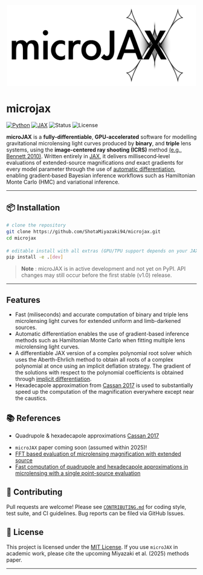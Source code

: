<p align="center">
  <img width = "500" src="logo/microjax.png"/>
  <br>
</p>

# microjax

[![Python](https://img.shields.io/badge/python-3.9%2B-blue)](https://www.python.org/)
[![JAX](https://img.shields.io/badge/JAX-%F0%9F%A6%81-lightgrey)](https://github.com/google/jax)
![Status](https://img.shields.io/badge/status-alpha-orange)
![License](https://img.shields.io/badge/license-MIT-green)

**microJAX** is a **fully‑differentiable**, **GPU‑accelerated** software for modelling gravitational microlensing light curves produced by **binary**, and **triple** lens systems, using the **image-centered ray shooting (ICRS)** method [(e.g., Bennett 2010)](https://ui.adsabs.harvard.edu/abs/2010ApJ...716.1408B/abstract). Written entirely in [JAX](https://github.com/google/jax), it delivers millisecond‑level evaluations of extended-source magnifications *and* exact gradients for every model parameter through the use of [automatic differentiation](https://jax.readthedocs.io/en/latest/notebooks/autodiff_cookbook.html), enabling gradient‑based Bayesian inference workflows such as Hamiltonian Monte Carlo (HMC) and variational inference. 


---

## 📦 Installation

```bash
# clone the repository
git clone https://github.com/ShotaMiyazaki94/microjax.git
cd microjax

# editable install with all extras (GPU/TPU support depends on your JAX wheel)
pip install -e .[dev]
```

> **Note** : microJAX is in active development and not yet on PyPI.  API changes may still
> occur before the first stable (v1.0) release.

---

## Features
- Fast (miliseconds) and accurate computation of binary and triple lens microlensing light curves for extended uniform and limb-darkened sources.
- Automatic differentiation enables the use of gradient-based inference methods such as Hamiltonian Monte Carlo when fitting multiple lens microlensing light curves.
- A differentiable JAX version of a complex polynomial root solver which uses the Aberth-Ehrlich method to obtain all roots of a complex polynomial at once using an implicit deflation strategy. The gradient of the solutions with respect to the polynomial coefficients is obtained through [implicit differentiation](http://implicit-layers-tutorial.org/implicit_functions/).
- Hexadecapole approximation from [Cassan 2017](https://academic.oup.com/mnras/article/468/4/3993/3103057?login=true) is used to substantially speed up the computation of the magnification everywhere except near the caustics.

## 📚 References
* Quadrupole & hexadecapole approximations [Cassan 2017](https://academic.oup.com/mnras/article/468/4/3993/3103057?login=true)

- `microJAX` paper coming soon (assumed within 2025)!
- [FFT based evaluation of microlensing magnification with extended source](https://ui.adsabs.harvard.edu/abs/2022ApJ...937...63S/abstract)
- [Fast computation of quadrupole and hexadecapole approximations in microlensing with a single point-source evaluation](https://academic.oup.com/mnras/article/468/4/3993/3103057?login=true)

## 🤝 Contributing

Pull requests are welcome!  Please see [`CONTRIBUTING.md`](CONTRIBUTING.md) for coding style, test suite, and CI guidelines.  Bug reports can be filed via GitHub Issues.

## 📜 License

This project is licensed under the [MIT License](LICENSE).  If you use `microJAX` in academic work, please cite the upcoming Miyazaki et al. (2025) methods paper.

---